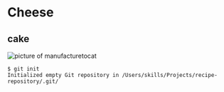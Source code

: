 # Cheese
## cake

![picture of manufacturetocat](https://octodex.github.com/images/manufacturetocat.png)


```
$ git init
Initialized empty Git repository in /Users/skills/Projects/recipe-repository/.git/
```
